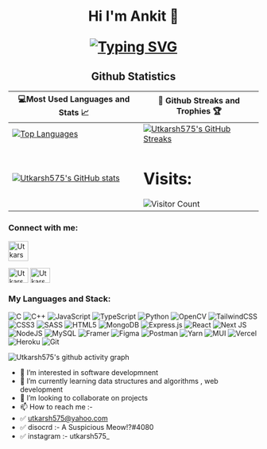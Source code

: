 <h1 align="center">Hi I'm Ankit 👋
  
<!-- <img src="https://raw.githubusercontent.com/aemmadi/aemmadi/master/wave.gif" alt="Ankit" width="10px"> -->
  
[![Typing SVG](https://readme-typing-svg.herokuapp.com?font=poppins&size=23&duration=4000&color=F714ED&lines=A+Passionate+FullStack+Developer;A+Passionate+Designer;Associate+Lead+at+SRMKZILLA)](https://git.io/typing-svg)
</h1>
  
<h2 align="center">Github Statistics </h2>

|💻Most Used Languages and Stats 📈|🎯 Github Streaks and Trophies 🏆|
|-----------------------------------|----------------------------------|
|[![Top Languages](https://github-readme-stats.vercel.app/api/top-langs/?username=utkarsh575&show_icons=true&theme=midnight-purple&layout=compact&hide_title=true)](https://github.com/utkarsh575)|[![Utkarsh575's GitHub Streaks](https://github-readme-streak-stats.herokuapp.com/?user=utkarsh575&theme=midnight-purple&hide_border=true)](https://github.com/utkarsh575)
|[![Utkarsh575's GitHub stats](https://github-readme-stats.vercel.app/api?username=utkarsh575&show_icons=true&theme=ayu-mirage&hide_title=true)](https://github.com/utkarsh575)|<h1 >Visits: </h1> ![Visitor Count](https://profile-counter.glitch.me/utkarsh575/count.svg)



<h3 align="left">Connect with me:</h3>

<p align="left">
<a href="mailto:utkarshlohani575@gmail.com?'Reching out to you'='Hi, I want to enquire about...'" rel="noopener" target="_blank"><img align="center" src="https://img.icons8.com/bubbles/50/000000/apple-mail.png" alt="Utkarsh575" height="40" width="40" /></fa>
</a>

  <a href="https://twitter.com/utkarsh575" target="blank"
    ><img
      align="center"
      src="https://raw.githubusercontent.com/rahuldkjain/github-profile-readme-generator/master/src/images/icons/Social/twitter.svg"
      alt="Utkarsh575"
      height="30"
      width="40"
  /></a>
 <a href="https://www.linkedin.com/in/utkarsh-utkarsh-a3430a196/" target="blank"><img
      align="center"
      src="https://raw.githubusercontent.com/rahuldkjain/github-profile-readme-generator/master/src/images/icons/Social/instagram.svg"
      alt="Utkarsh"
      height="30"
      width="40"
  /></a>
</p>

<h3 align="left">My Languages and Stack:</h3>

![C](https://img.shields.io/badge/c-%2300599C.svg?style=for-the-badge&logo=c&logoColor=white)
![C++](https://img.shields.io/badge/c++-%2300599C.svg?style=for-the-badge&logo=c%2B%2B&logoColor=white)
![JavaScript](https://img.shields.io/badge/javascript-%23323330.svg?style=for-the-badge&logo=javascript&logoColor=%23F7DF1E)
![TypeScript](https://img.shields.io/badge/typescript-%23007ACC.svg?style=for-the-badge&logo=typescript&logoColor=white)
![Python](https://img.shields.io/badge/python-3670A0?style=for-the-badge&logo=python&logoColor=ffdd54)
![OpenCV](https://img.shields.io/badge/opencv-%23white.svg?style=for-the-badge&logo=opencv&logoColor=white)
![TailwindCSS](https://img.shields.io/badge/tailwindcss-%2338B2AC.svg?style=for-the-badge&logo=tailwind-css&logoColor=white)
![CSS3](https://img.shields.io/badge/css3-%231572B6.svg?style=for-the-badge&logo=css3&logoColor=white)
![SASS](https://img.shields.io/badge/SASS-hotpink.svg?style=for-the-badge&logo=SASS&logoColor=white)
![HTML5](https://img.shields.io/badge/html5-%23E34F26.svg?style=for-the-badge&logo=html5&logoColor=white)
![MongoDB](https://img.shields.io/badge/MongoDB-%234ea94b.svg?style=for-the-badge&logo=mongodb&logoColor=white)
![Express.js](https://img.shields.io/badge/express.js-%23404d59.svg?style=for-the-badge&logo=express&logoColor=%2361DAFB)
![React](https://img.shields.io/badge/react-%2320232a.svg?style=for-the-badge&logo=react&logoColor=%2361DAFB)
![Next JS](https://img.shields.io/badge/Next-black?style=for-the-badge&logo=next.js&logoColor=white)
![NodeJS](https://img.shields.io/badge/node.js-6DA55F?style=for-the-badge&logo=node.js&logoColor=white)
![MySQL](https://img.shields.io/badge/mysql-%2300f.svg?style=for-the-badge&logo=mysql&logoColor=white)
![Framer](https://img.shields.io/badge/Framer-black?style=for-the-badge&logo=framer&logoColor=blue)
![Figma](https://img.shields.io/badge/figma-%23F24E1E.svg?style=for-the-badge&logo=figma&logoColor=white)
![Postman](https://img.shields.io/badge/Postman-FF6C37?style=for-the-badge&logo=postman&logoColor=white)
![Yarn](https://img.shields.io/badge/yarn-%232C8EBB.svg?style=for-the-badge&logo=yarn&logoColor=white)
![MUI](https://img.shields.io/badge/MUI-%230081CB.svg?style=for-the-badge&logo=mui&logoColor=white)
![Vercel](https://img.shields.io/badge/vercel-%23000000.svg?style=for-the-badge&logo=vercel&logoColor=white)
![Heroku](https://img.shields.io/badge/heroku-%23430098.svg?style=for-the-badge&logo=heroku&logoColor=white)
![Git](https://img.shields.io/badge/git-%23F05033.svg?style=for-the-badge&logo=git&logoColor=white)
<!-- ![Threejs](https://img.shields.io/badge/threejs-black?style=for-the-badge&logo=three.js&logoColor=white)
![JWT](https://img.shields.io/badge/JWT-black?style=for-the-badge&logo=JSON%20web%20tokens)
 -->
</p>

![Utkarsh575's github activity graph](https://activity-graph.herokuapp.com/graph?username=utkarsh575&theme=react-dark)



- 👀 I’m interested in software developmnent 
- 🌱 I’m currently learning data structures and algorithms , web development
- 💞️ I’m looking to collaborate on projects 
- 📫 How to reach me :- 
- ✅  utkarsh575@yahoo.com
- ✅  disocrd :- A Suspicious Meow!?#4080 
- ✅  instagram :- utkarsh575_


<!-- section for marked stuff for change -->
<!-- ![GitHub Stats](https://github-readme-stats.vercel.app/api?username=utkarsh575&theme=ayu-mirage)
<img src="https://github-readme-stats.vercel.app/api/top-langs/?username=utkarsh575" />
 -->

<!---
Utkarsh575/Utkarsh575 is a ✨ special ✨ repository because its `README.md` (this file) appears on your GitHub profile.
You can click the Preview link to take a look at your changes.
--->
